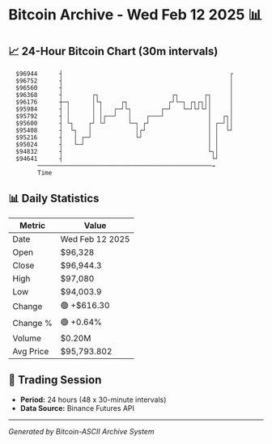 # Bitcoin Archive - Wed Feb 12 2025 📊

## 📈 24-Hour Bitcoin Chart (30m intervals)

```
  $96944      ┤                                              ┌ 
  $96752      ┤                                              │ 
  $96560      ┤                                              │ 
  $96368      ┤        ┌┐                    ┌┐       ┌┐     │ 
  $96176      ┼─┐      │└┐     ┌┐           ┌┘└─┐ ┌┐┌┐││     │ 
  $95984      ┤ │      │ │   ┌─┘└┐        ┌─┘   └─┘└┘└┘│     │ 
  $95792      ┤ │      │ │┌──┘   │    ┌───┘            │   ┌┐│ 
  $95600      ┤ └┐    ┌┘ └┘      └─┐ ┌┘                │ ┌─┘││ 
  $95408      ┤  └┐   │            │┌┘                 │ │  └┘ 
  $95216      ┤   │ ┌─┘            └┘                  │ │     
  $95024      ┤   └─┘                                  │ │     
  $94832      ┤                                        └┐│     
  $94641      ┤                                         └┘     
        ────────────────────────────────────────────────→
        Time
```

## 📊 Daily Statistics

| Metric | Value |
|--------|-------|
| Date | Wed Feb 12 2025 |
| Open | $96,328 |
| Close | $96,944.3 |
| High | $97,080 |
| Low | $94,003.9 |
| Change | 🟢 +$616.30 |
| Change % | 🟢 +0.64% |
| Volume | $0.20M |
| Avg Price | $95,793.802 |

## 📅 Trading Session

- **Period:** 24 hours (48 x 30-minute intervals)
- **Data Source:** Binance Futures API

---
*Generated by Bitcoin-ASCII Archive System*
